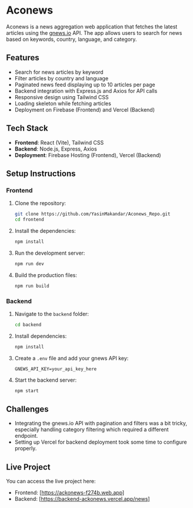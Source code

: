 # Aconews

Aconews is a news aggregation web application that fetches the latest articles using the [gnews.io](https://gnews.io/) API. The app allows users to search for news based on keywords, country, language, and category.

## Features
- Search for news articles by keyword
- Filter articles by country and language
- Paginated news feed displaying up to 10 articles per page
- Backend integration with Express.js and Axios for API calls
- Responsive design using Tailwind CSS
- Loading skeleton while fetching articles
- Deployment on Firebase (Frontend) and Vercel (Backend)

## Tech Stack
- **Frontend**: React (Vite), Tailwind CSS
- **Backend**: Node.js, Express, Axios
- **Deployment**: Firebase Hosting (Frontend), Vercel (Backend)

## Setup Instructions

### Frontend
1. Clone the repository:
    ```bash
    git clone https://github.com/YasinMakandar/Aconews_Repo.git
    cd frontend
    ```

2. Install the dependencies:
    ```bash
    npm install
    ```

3. Run the development server:
    ```bash
    npm run dev
    ```

4. Build the production files:
    ```bash
    npm run build
    ```

### Backend
1. Navigate to the `backend` folder:
    ```bash
    cd backend
    ```

2. Install dependencies:
    ```bash
    npm install
    ```

3. Create a `.env` file and add your gnews API key:
    ```env
    GNEWS_API_KEY=your_api_key_here
    ```

4. Start the backend server:
    ```bash
    npm start
    ```

## Challenges
- Integrating the gnews.io API with pagination and filters was a bit tricky, especially handling category filtering which required a different endpoint.
- Setting up Vercel for backend deployment took some time to configure properly.

## Live Project
You can access the live project here:
- Frontend: [https://ackonews-f274b.web.app]
- Backend: [https://backend-ackonews.vercel.app/news]


